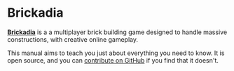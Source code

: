 # Brickadia

**[Brickadia](https://brickadia.com)** is a a multiplayer brick building game designed to handle massive constructions, with creative online gameplay.

This manual aims to teach you just about everything you need to know. It is open source, and you can [contribute on GitHub](https://github.com/brickadia/book) if you find that it doesn't.
